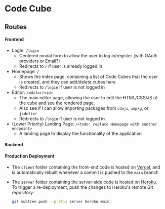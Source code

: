# Code Cube

## Routes

#### Frontend

- Login: `/login`
  - Centered modal form to allow the user to log in/register (with OAuth providers or Email?)
  - Redirects to `/` if user is already logged in
- Homepage: `/`
  - Shows the index page, containing a list of Code Cubes that the user is created, and they can add/delete cubes here
  - Redirects to `/login` if user is not logged in
- Editor: `/editor/<id>`
  - The main editor page, allowing the user to edit the HTML/CSS/JS of the cube and see the rendered page.
  - Also see if I can allow importing packages from `cdnjs`, `unpkg`, or `jsdelivr`
  - Redirects to `/login` if user is not logged in
- (Lower Priority) Landing Page: `/<todo: replace Homepage with another endpoint>`
  - A landing page to display the functionality of the application

#### Backend

#### Production Deployment

- The `client` folder containing the front-end code is hosted on [Vercel](vercel.com), and is automatically rebuilt whenever a commit is pushed to the `main` branch
- The `server` folder containing the server-side code is hosted on [Heroku](https://heroku.com/). To trigger a re-deployment, push the changes to Heroku's remote Git repository:

  ```sh
  git subtree push --prefix server heroku main
  ```
